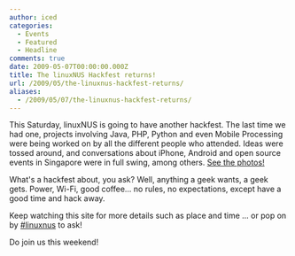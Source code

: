 ```yaml
---
author: iced
categories:
  - Events
  - Featured
  - Headline
comments: true
date: 2009-05-07T00:00:00.000Z
title: The linuxNUS Hackfest returns!
url: /2009/05/the-linuxnus-hackfest-returns/
aliases:
  - /2009/05/07/the-linuxnus-hackfest-returns/
---
```


This Saturday, linuxNUS is going to have another hackfest. The last time we had one, projects involving Java, PHP, Python and even Mobile Processing were being worked on by all the different people who attended. Ideas were tossed around, and conversations about iPhone, Android and open source events in Singapore were in full swing, among others. <a href="http://www.flickr.com/photos/ruiwen/sets/72157617001011319/">See the photos!</a>

What's a hackfest about, you ask? Well, anything a geek wants, a geek gets. Power, Wi-Fi, good coffee... no rules, no expectations, except have a good time and hack away.

Keep watching this site for more details such as place and time ... or pop on by <a href="http://linuxnus.org/irc">#linuxnus</a> to ask!

Do join us this weekend!
